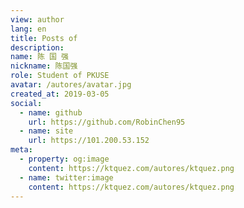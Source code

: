 ```yaml
---
view: author
lang: en
title: Posts of
description:
name: 陈 国 强
nickname: 陈国强
role: Student of PKUSE
avatar: /autores/avatar.jpg
created_at: 2019-03-05
social:
  - name: github
    url: https://github.com/RobinChen95
  - name: site
    url: https://101.200.53.152
meta:
  - property: og:image
    content: https://ktquez.com/autores/ktquez.png
  - name: twitter:image
    content: https://ktquez.com/autores/ktquez.png
---
```


